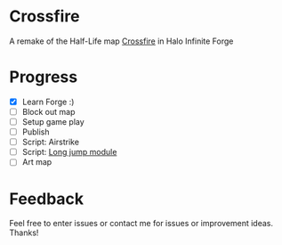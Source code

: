 # Crossfire
A remake of the Half-Life map [Crossfire](https://combineoverwiki.net/wiki/Crossfire_(multiplayer_map)) in Halo Infinite Forge

# Progress
- [X] Learn Forge :)
- [ ] Block out map
- [ ] Setup game play
- [ ] Publish
- [ ] Script: Airstrike    
- [ ] Script: [Long jump module](https://combineoverwiki.net/wiki/Long_Jump_Module)
- [ ] Art map

# Feedback
Feel free to enter issues or contact me for issues or improvement ideas. Thanks!
